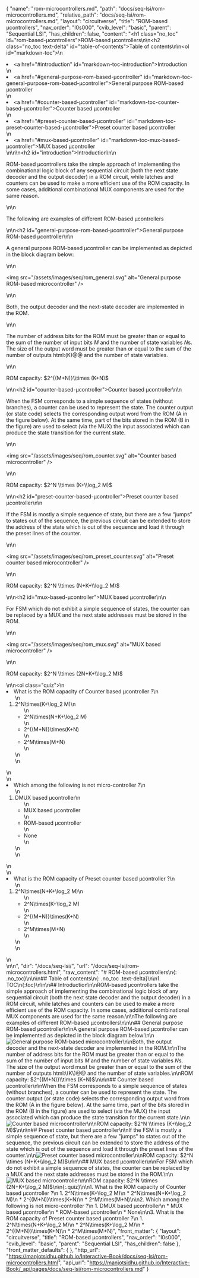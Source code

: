 {
  "name": "rom-microcontrollers.md",
  "path": "docs/seq-lsi/rom-microcontrollers.md",
  "relative_path": "docs/seq-lsi/rom-microcontrollers.md",
  "layout": "circuitverse",
  "title": "ROM-based µcontrollers",
  "nav_order": "l0s000",
  "cvib_level": "basic",
  "parent": "Sequential LSI",
  "has_children": false,
  "content": "<h1 class=\"no_toc\" id=\"rom-based-µcontrollers\">ROM-based µcontrollers</h1>\n\n<h2 class=\"no_toc text-delta\" id=\"table-of-contents\">Table of contents</h2>\n\n<ol id=\"markdown-toc\">\n  <li><a href=\"#introduction\" id=\"markdown-toc-introduction\">Introduction</a></li>\n  <li><a href=\"#general-purpose-rom-based-µcontroller\" id=\"markdown-toc-general-purpose-rom-based-µcontroller\">General purpose ROM-based µcontroller</a></li>\n  <li><a href=\"#counter-based-µcontroller\" id=\"markdown-toc-counter-based-µcontroller\">Counter based µcontroller</a></li>\n  <li><a href=\"#preset-counter-based-µcontroller\" id=\"markdown-toc-preset-counter-based-µcontroller\">Preset counter based µcontroller</a></li>\n  <li><a href=\"#mux-based-µcontroller\" id=\"markdown-toc-mux-based-µcontroller\">MUX based µcontroller</a></li>\n</ol>\n\n<h2 id=\"introduction\">Introduction</h2>\n\n<p>ROM-based µcontrollers take the simple approach of implementing the combinational logic block of any sequential circuit (both the next state decoder and the output decoder) in a ROM circuit, while latches and counters can be used to make a more efficient use of the ROM capacity. In some cases, additional combinational MUX components are used for the same reason.</p>\n\n<p>The following are examples of different ROM-based µcontrollers</p>\n\n<h2 id=\"general-purpose-rom-based-µcontroller\">General purpose ROM-based µcontroller</h2>\n\n<p>A general purpose ROM-based µcontroller can be implemented as depicted in the block diagram below:</p>\n\n<p><img src=\"/assets/images/seq/rom_general.svg\" alt=\"General purpose ROM-based microcontroller\" /></p>\n\n<p>Both, the output decoder and the next-state decoder are implemented in the ROM.</p>\n\n<p>The number of address bits for the ROM must be greater than or equal to the sum of the number of input bits $M$ and the number of state variables $N$s. The size of the output word must be greater than or equal to the sum of the number of outputs html:(K)@@ and the number of state variables.</p>\n\n<p>ROM capacity: $2^{(M+N)}\\times (K+N)$</p>\n\n<h2 id=\"counter-based-µcontroller\">Counter based µcontroller</h2>\n\n<p>When the FSM corresponds to a simple sequence of states (without branches), a counter can be used to represent the state. The counter output (or state code) selects the corresponding output word from the ROM (A in the figure below). At the same time, part of the bits stored in the ROM (B in the figure) are used to select (via the MUX) the input associated which can produce the state transition for the current state.</p>\n\n<p><img src=\"/assets/images/seq/rom_counter.svg\" alt=\"Counter based microcontroller\" /></p>\n\n<p>ROM capacity: $2^N \\times (K+\\log_2 M)$</p>\n\n<h2 id=\"preset-counter-based-µcontroller\">Preset counter based µcontroller</h2>\n\n<p>If the FSM is mostly a simple sequence of state, but there are a few “jumps” to states out of the sequence, the previous circuit can be extended to store the address of the state which is out of the sequence and load it through the preset lines of the counter.</p>\n\n<p><img src=\"/assets/images/seq/rom_preset_counter.svg\" alt=\"Preset counter based microcontroller\" /></p>\n\n<p>ROM capacity: $2^N \\times (N+K+\\log_2 M)$</p>\n\n<h2 id=\"mux-based-µcontroller\">MUX based µcontroller</h2>\n\n<p>For FSM which do not exhibit a simple sequence of states, the counter can be replaced by a MUX and the next state addresses must be stored in the ROM.</p>\n\n<p><img src=\"/assets/images/seq/rom_mux.svg\" alt=\"MUX based microcontroller\" /></p>\n\n<p>ROM capacity: $2^N \\times (2N+K+\\log_2 M)$</p>\n\n<ol class=\"quiz\">\n  <li>What is the ROM capacity of Counter based µcontroller ?\n    <ol>\n      <li>2^N\\times(K+\\log_2 M)\n        <ul>\n          <li>2^N\\times(N+K+\\log_2 M)</li>\n          <li>2^{(M+N)}\\times(K+N)</li>\n          <li>2^M\\times(M+N)</li>\n        </ul>\n      </li>\n    </ol>\n  </li>\n  <li>Which among the following is not micro-controller ?\n    <ol>\n      <li>DMUX based µcontroller\n        <ul>\n          <li>MUX based µcontroller</li>\n          <li>ROM-based µcontroller</li>\n          <li>None</li>\n        </ul>\n      </li>\n    </ol>\n  </li>\n  <li>What is the ROM capacity of Preset counter based µcontroller ?\n    <ol>\n      <li>2^N\\times(N+K+\\log_2 M)\n        <ul>\n          <li>2^N\\times(K+\\log_2 M)</li>\n          <li>2^{(M+N)}\\times(K+N)</li>\n          <li>2^M\\times(M+N)</li>\n        </ul>\n      </li>\n    </ol>\n  </li>\n</ol>\n",
  "dir": "/docs/seq-lsi/",
  "url": "/docs/seq-lsi/rom-microcontrollers.html",
  "raw_content": "# ROM-based µcontrollers\n{: .no_toc}\n\n\n## Table of contents\n{: .no_toc .text-delta}\n\n1. TOC\n{:toc}\n\n\n## Introduction\n\nROM-based µcontrollers take the simple approach of implementing the combinational logic block of any sequential circuit (both the next state decoder and the output decoder) in a ROM circuit, while latches and counters can be used to make a more efficient use of the ROM capacity. In some cases, additional combinational MUX components are used for the same reason.\n\nThe following are examples of different ROM-based µcontrollers\n\n\n## General purpose ROM-based µcontroller\n\nA general purpose ROM-based µcontroller can be implemented as depicted in the block diagram below:\n\n![General purpose ROM-based microcontroller](/assets/images/seq/rom_general.svg)\n\nBoth, the output decoder and the next-state decoder are implemented in the ROM.\n\nThe number of address bits for the ROM must be greater than or equal to the sum of the number of input bits $M$ and the number of state variables $N$s. The size of the output word must be greater than or equal to the sum of the number of outputs html:\\(K\\)@@ and the number of state variables.\n\nROM capacity: $2^{(M+N)}\\times (K+N)$\n\n\n## Counter based µcontroller\n\nWhen the FSM corresponds to a simple sequence of states (without branches), a counter can be used to represent the state. The counter output (or state code) selects the corresponding output word from the ROM (A in the figure below). At the same time, part of the bits stored in the ROM (B in the figure) are used to select (via the MUX) the input associated which can produce the state transition for the current state.\n\n![Counter based microcontroller](/assets/images/seq/rom_counter.svg)\n\nROM capacity: $2^N \\times (K+\\log_2 M)$\n\n\n## Preset counter based µcontroller\n\nIf the FSM is mostly a simple sequence of state, but there are a few \"jumps\" to states out of the sequence, the previous circuit can be extended to store the address of the state which is out of the sequence and load it through the preset lines of the counter.\n\n![Preset counter based microcontroller](/assets/images/seq/rom_preset_counter.svg)\n\nROM capacity: $2^N \\times (N+K+\\log_2 M)$\n\n\n## MUX based µcontroller\n\nFor FSM which do not exhibit a simple sequence of states, the counter can be replaced by a MUX and the next state addresses must be stored in the ROM.\n\n![MUX based microcontroller](/assets/images/seq/rom_mux.svg)\n\nROM capacity: $2^N \\times (2N+K+\\log_2 M)$\n\n{:.quiz}\n\n1. What is the ROM capacity of Counter based µcontroller ?\n   1. 2^N\\times(K+\\log_2 M)\n   * 2^N\\times(N+K+\\log_2 M)\n   * 2^{(M+N)}\\times(K+N)\n   * 2^M\\times(M+N)\n\n2. Which among the following is not micro-controller ?\n   1. DMUX based µcontroller\n   * MUX based µcontroller\n   * ROM-based µcontroller\n   * None\n\n3. What is the ROM capacity of Preset counter based µcontroller ?\n   1. 2^N\\times(N+K+\\log_2 M)\n   * 2^N\\times(K+\\log_2 M)\n   * 2^{(M+N)}\\times(K+N)\n   * 2^M\\times(M+N)",
  "front_matter": {
    "layout": "circuitverse",
    "title": "ROM-based µcontrollers",
    "nav_order": "l0s000",
    "cvib_level": "basic",
    "parent": "Sequential LSI",
    "has_children": false
  },
  "front_matter_defaults": {
  },
  "http_url": "https://manjotsidhu.github.io/Interactive-Book/docs/seq-lsi/rom-microcontrollers.html",
  "api_url": "https://manjotsidhu.github.io/Interactive-Book/_api/pages/docs/seq-lsi/rom-microcontrollers.md"
}